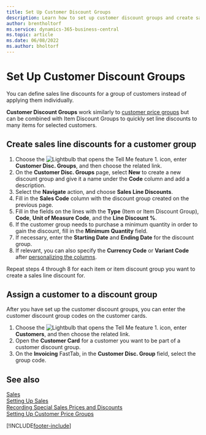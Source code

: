 ```yaml
---
title: Set Up Customer Discount Groups
description: Learn how to set up customer discount groups and create sales line discounts for those groups.
author: brentholtorf
ms.service: dynamics-365-business-central
ms.topic: article
ms.date: 06/08/2022
ms.author: bholtorf
---
```

# Set Up Customer Discount Groups

You can define sales line discounts for a group of customers instead of applying them individually.

**Customer Discount Groups** work similarly to [customer price groups](sales-how-to-set-up-customer-price-groups.md) but can be combined with Item Discount Groups to quickly set line discounts to many items for selected customers.

## Create sales line discounts for a customer group

1. Choose the ![Lightbulb that opens the Tell Me feature 1.](media/ui-search/search_small.png "Tell me what you want to do") icon, enter **Customer Disc. Groups**, and then choose the related link.
2. On the **Customer Disc. Groups** page, select **New** to create a new discount group and give it a name under the **Code** column and add a description.
3. Select the **Navigate** action, and choose **Sales Line Discounts**.
4. Fill in the **Sales Code** column with the discount group created on the previous page.
5. Fill in the fields on the lines with the **Type** (Item or Item Discount Group), **Code**, **Unit of Measure Code**, and the **Line Discount %**.
6. If the customer group needs to purchase a minimum quantity in order to gain the discount, fill in the **Minimum Quantity** field.
7. If necessary, enter the **Starting Date** and **Ending Date** for the discount group.
8. If relevant, you can also specify the **Currency Code** or **Variant Code** after [personalizing the columns](ui-personalization-user.md).

Repeat steps 4 through 8 for each item or item discount group you want to create a sales line discount for.

## Assign a customer to a discount group

After you have set up the customer discount groups, you can enter the customer discount group codes on the customer cards.

1. Choose the ![Lightbulb that opens the Tell Me feature 1.](media/ui-search/search_small.png "Tell me what you want to do") icon, enter **Customers**, and then choose the related link.
2. Open the **Customer Card** for a customer you want to be part of a customer discount group.
3. On the **Invoicing** FastTab, in the **Customer Disc. Group** field, select the group code.

## See also 

[Sales](sales-manage-sales.md)  
[Setting Up Sales](sales-setup-sales.md)  
[Recording Special Sales Prices and Discounts](sales-how-record-sales-price-discount-payment-agreements.md)  
[Setting Up Customer Price Groups](sales-how-to-set-up-customer-price-groups.md)  

[!INCLUDE[footer-include](includes/footer-banner.md)]
